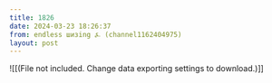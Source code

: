 ```yaml
---
title: 1826
date: 2024-03-23 18:26:37
from: endless шизing ⍼ (channel1162404975)
layout: post
---
```


![[(File not included. Change data exporting settings to download.)]]


